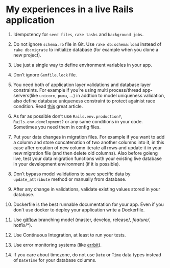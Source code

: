 # My experiences in a live Rails application

1. Idempotency for `seed files`, `rake tasks` and `background jobs`.

1. Do not ignore `schema.rb` file in Git. Use `rake db:schema:load` instead of `rake db:migrate` to initialize database (for example when you clone a new project).

1. Use just a single way to define environment variables in your app.

1. Don’t ignore `Gemfile.lock` file.

1. You need both of application layer validations and database layer constraints. For example if you’re using multi process/thread app-servers(like `unicorn`, `puma`, …) in addtion to model uniqueness validation, also define database uniqueness constraint to protect againist race condition. Read [this](https://robots.thoughtbot.com/validation-database-constraint-or-both) great article.

1. As far as possible don’t use `Rails.env.production?`, `Rails.env.development?` or any same conditions in your code. Sometimes you need them in config files.

1. Put your data changes in migration files. For example if you want to add a column and store concatenation of two another columns into it, in this case after creation of new column iterate all rows and update it in your new migration file (and then delete old columns). Also before goieng live, test your data migration functions with your existing live database in your development environment (if it is possible).

1. Don’t bypass model validations to save specific data by `update_attribute` method or manually from database.

1. After any change in validations, validate existing values stored in your database.

1. Dockerfile is the best runnable documentation for your app. Even if you don't use docker to deploy your application write a Dockerfile.

1. Use [gitflow](https://datasift.github.io/gitflow/IntroducingGitFlow.html) branching model (master, develop, release/*, feature/*, hotfix/*).

1. Use Continuous Integration, at least to run your tests.

1. Use error monitoring systems (like [errbit](https://github.com/errbit/errbit)).

1. If you care about timezone, do not use `Date` or `Time` data types instead of `DateTime` for your database columns.
